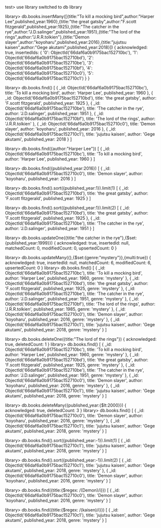 
test> use library
switched to db library
<!-- creating books -->
library> db.books.insertMany([{title:"To kill a mocking bird",author:"Harper Lee",published_year:1960},{title:"the great gatsby",author:"F.scott fitzgerald",published_year:1925},{title:"The catcher in the rye",author:"J.D.salinger",published_year:1951},{title:"The lord of the rings",author:"J.R.R.tolkien"},{title:"Demon slayer",author:"koyoharu",published_year:2016},{title:"jujutsu kaisen",author:"Gege akutami",published_year:2018}])
{
  acknowledged: true,
  insertedIds: {
    '0': ObjectId('66daf6a0b9175bac152710bc'),
    '1': ObjectId('66daf6a0b9175bac152710bd'),
    '2': ObjectId('66daf6a0b9175bac152710be'),
    '3': ObjectId('66daf6a0b9175bac152710bf'),
    '4': ObjectId('66daf6a0b9175bac152710c0'),
    '5': ObjectId('66daf6a0b9175bac152710c1')
  }
}
<!-- Retrieve  -->
library> db.books.find()
[
  {
    _id: ObjectId('66daf6a0b9175bac152710bc'),
    title: 'To kill a mocking bird',
    author: 'Harper Lee',
    published_year: 1960
  },
  {
    _id: ObjectId('66daf6a0b9175bac152710bd'),
    title: 'the great gatsby',
    author: 'F.scott fitzgerald',
    published_year: 1925
  },
  {
    _id: ObjectId('66daf6a0b9175bac152710be'),
    title: 'The catcher in the rye',
    author: 'J.D.salinger',
    published_year: 1951
  },
  {
    _id: ObjectId('66daf6a0b9175bac152710bf'),
    title: 'The lord of the rings',
    author: 'J.R.R.tolkien'
  },
  {
    _id: ObjectId('66daf6a0b9175bac152710c0'),
    title: 'Demon slayer',
    author: 'koyoharu',
    published_year: 2016
  },
  {
    _id: ObjectId('66daf6a0b9175bac152710c1'),
    title: 'jujutsu kaisen',
    author: 'Gege akutami',
    published_year: 2018
  }
]
<!-- Finding the specific author -->
library> db.books.find({author:"Harper Lee"})
[
  {
    _id: ObjectId('66daf6a0b9175bac152710bc'),
    title: 'To kill a mocking bird',
    author: 'Harper Lee',
    published_year: 1960
  }
]
<!-- Finding the specific year -->
library> db.books.find({published_year:2016})
[
  {
    _id: ObjectId('66daf6a0b9175bac152710c0'),
    title: 'Demon slayer',
    author: 'koyoharu',
    published_year: 2016
  }
]
<!-- earliest published year. -->

library> db.books.find().sort({published_year:1}).limit(1)
[
  {
    _id: ObjectId('66daf6a0b9175bac152710bd'),
    title: 'the great gatsby',
    author: 'F.scott fitzgerald',
    published_year: 1925
  }
]

library> db.books.find().sort({published_year:1}).limit(2)
[
  {
    _id: ObjectId('66daf6a0b9175bac152710bd'),
    title: 'the great gatsby',
    author: 'F.scott fitzgerald',
    published_year: 1925
  },
  {
    _id: ObjectId('66daf6a0b9175bac152710be'),
    title: 'The catcher in the rye',
    author: 'J.D.salinger',
    published_year: 1951
  }
]
<!-- updating the published_year -->
library> db.books.updateOne({title:"the catcher in the rye"},{$set:{published_year:1999}})
{
  acknowledged: true,
  insertedId: null,
  matchedCount: 0,
  modifiedCount: 0,
  upsertedCount: 0
}
<!-- Adding genre to all the books -->
library> db.books.updateMany({},{$set:{genre:"mystery"}},{multi:true})
{
  acknowledged: true,
  insertedId: null,
  matchedCount: 6,
  modifiedCount: 6,
  upsertedCount: 0
}
library> db.books.find()
[
  {
    _id: ObjectId('66daf6a0b9175bac152710bc'),
    title: 'To kill a mocking bird',
    author: 'Harper Lee',
    published_year: 1960,
    genre: 'mystery'
  },
  {
    _id: ObjectId('66daf6a0b9175bac152710bd'),
    title: 'the great gatsby',
    author: 'F.scott fitzgerald',
    published_year: 1925,
    genre: 'mystery'
  },
  {
    _id: ObjectId('66daf6a0b9175bac152710be'),
    title: 'The catcher in the rye',
    author: 'J.D.salinger',
    published_year: 1951,
    genre: 'mystery'
  },
  {
    _id: ObjectId('66daf6a0b9175bac152710bf'),
    title: 'The lord of the rings',
    author: 'J.R.R.tolkien',
    published_year: 1985,
    genre: 'mystery'
  },
  {
    _id: ObjectId('66daf6a0b9175bac152710c0'),
    title: 'Demon slayer',
    author: 'koyoharu',
    published_year: 2016,
    genre: 'mystery'
  },
  {
    _id: ObjectId('66daf6a0b9175bac152710c1'),
    title: 'jujutsu kaisen',
    author: 'Gege akutami',
    published_year: 2018,
    genre: 'mystery'
  }
]
<!-- deleting specific book -->
library> db.books.deleteOne({title:"The lord of the rings"})
{ acknowledged: true, deletedCount: 1 }
library> db.books.find()
[
  {
    _id: ObjectId('66daf6a0b9175bac152710bc'),
    title: 'To kill a mocking bird',
    author: 'Harper Lee',
    published_year: 1960,
    genre: 'mystery'
  },
  {
    _id: ObjectId('66daf6a0b9175bac152710bd'),
    title: 'the great gatsby',
    author: 'F.scott fitzgerald',
    published_year: 1925,
    genre: 'mystery'
  },
  {
    _id: ObjectId('66daf6a0b9175bac152710be'),
    title: 'The catcher in the rye',
    author: 'J.D.salinger',
    published_year: 1951,
    genre: 'mystery'
  },
  {
    _id: ObjectId('66daf6a0b9175bac152710c0'),
    title: 'Demon slayer',
    author: 'koyoharu',
    published_year: 2016,
    genre: 'mystery'
  },
  {
    _id: ObjectId('66daf6a0b9175bac152710c1'),
    title: 'jujutsu kaisen',
    author: 'Gege akutami',
    published_year: 2018,
    genre: 'mystery'
  }
]
<!-- deleting books before 2000  -->
library> db.books.deleteMany({published_year:{$lt:2000}})
{ acknowledged: true, deletedCount: 3 }
library> db.books.find()
[
  {
    _id: ObjectId('66daf6a0b9175bac152710c0'),
    title: 'Demon slayer',
    author: 'koyoharu',
    published_year: 2016,
    genre: 'mystery'
  },
  {
    _id: ObjectId('66daf6a0b9175bac152710c1'),
    title: 'jujutsu kaisen',
    author: 'Gege akutami',
    published_year: 2018,
    genre: 'mystery'
  }
]
<!-- recently published books limit(1) -->
library> db.books.find().sort({published_year:-1}).limit(1)
[
  {
    _id: ObjectId('66daf6a0b9175bac152710c1'),
    title: 'jujutsu kaisen',
    author: 'Gege akutami',
    published_year: 2018,
    genre: 'mystery'
  }
]
<!-- recently published books limit(2) -->
library> db.books.find().sort({published_year:-1}).limit(2)
[
  {
    _id: ObjectId('66daf6a0b9175bac152710c1'),
    title: 'jujutsu kaisen',
    author: 'Gege akutami',
    published_year: 2018,
    genre: 'mystery'
  },
  {
    _id: ObjectId('66daf6a0b9175bac152710c0'),
    title: 'Demon slayer',
    author: 'koyoharu',
    published_year: 2016,
    genre: 'mystery'
  }
]
<!-- title contains the word  -->
library> db.books.find({title:{$regex: /(Demon)/i}})
[
  {
    _id: ObjectId('66daf6a0b9175bac152710c0'),
    title: 'Demon slayer',
    author: 'koyoharu',
    published_year: 2016,
    genre: 'mystery'
  }
]


library> db.books.find({title:{$regex: /(kaisen)/i}})
[
  {
    _id: ObjectId('66daf6a0b9175bac152710c1'),
    title: 'jujutsu kaisen',
    author: 'Gege akutami',
    published_year: 2018,
    genre: 'mystery'
  }
]
